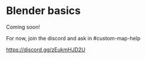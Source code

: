 # Blender basics

Coming soon!

For now, join the discord and ask in #custom-map-help

https://discord.gg/zEukmHJD2U

